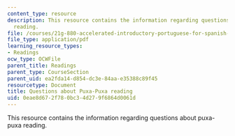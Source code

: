 ```yaml
---
content_type: resource
description: This resource contains the information regarding questions about puxa-puxa
  reading.
file: /courses/21g-880-accelerated-introductory-portuguese-for-spanish-speakers-fall-2013/0eae8d672f780bc34d279f6864d0061d_MIT21G_880F13_readquest3.pdf
file_type: application/pdf
learning_resource_types:
- Readings
ocw_type: OCWFile
parent_title: Readings
parent_type: CourseSection
parent_uid: ea2fda14-d854-dc3e-84aa-e35388c89f45
resourcetype: Document
title: Questions about Puxa-Puxa reading
uid: 0eae8d67-2f78-0bc3-4d27-9f6864d0061d
---
```

This resource contains the information regarding questions about puxa-puxa reading.

